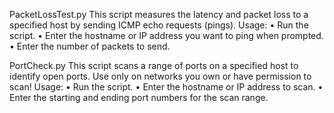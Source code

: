PacketLossTest.py
This script measures the latency and packet loss to a specified host by sending ICMP echo requests (pings).
Usage:
	•	Run the script.
	•	Enter the hostname or IP address you want to ping when prompted.
	•	Enter the number of packets to send.

 PortCheck.py
 This script scans a range of ports on a specified host to identify open ports.
 Use only on networks you own or have permission to scan!
 Usage:
	•	Run the script.
	•	Enter the hostname or IP address to scan.
	•	Enter the starting and ending port numbers for the scan range.
